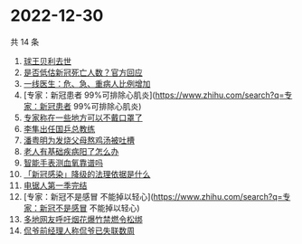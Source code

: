 # 2022-12-30

共 14 条

<!-- BEGIN -->
<!-- 最后更新时间 Fri Dec 30 2022 19:02:10 GMT+0800 (China Standard Time) -->

1. [球王贝利去世](https://www.zhihu.com/search?q=球王贝利去世)
1. [是否低估新冠死亡人数？官方回应](https://www.zhihu.com/search?q=是否低估新冠死亡人数？官方回应)
1. [一线医生：危、急、重病人比例增加](https://www.zhihu.com/search?q=一线医生：危、急、重病人比例增加)
1. [专家：新冠患者
   99%可排除心肌炎](https://www.zhihu.com/search?q=专家：新冠患者
   99%可排除心肌炎)
1. [专家称在一些地方可以不戴口罩了](https://www.zhihu.com/search?q=专家称在一些地方可以不戴口罩了)
1. [李隼出任国乒总教练](https://www.zhihu.com/search?q=李隼出任国乒总教练)
1. [潘粤明为发烧父母熬鸡汤被吐槽](https://www.zhihu.com/search?q=潘粤明为发烧父母熬鸡汤被吐槽)
1. [老人有基础疾病阳了怎么办](https://www.zhihu.com/search?q=老人有基础疾病阳了怎么办)
1. [智能手表测血氧靠谱吗](https://www.zhihu.com/search?q=智能手表测血氧靠谱吗)
1. [「新冠感染」降级的法理依据是什么](https://www.zhihu.com/search?q=「新冠感染」降级的法理依据是什么)
1. [电锯人第一季完结](https://www.zhihu.com/search?q=电锯人第一季完结)
1. [专家：新冠不是感冒
   不能掉以轻心](https://www.zhihu.com/search?q=专家：新冠不是感冒 不能掉以轻心)
1. [多地网友呼吁烟花爆竹禁燃令松绑](https://www.zhihu.com/search?q=多地网友呼吁烟花爆竹禁燃令松绑)
1. [侃爷前经理人称侃爷已失联数周](https://www.zhihu.com/search?q=侃爷前经理人称侃爷已失联数周)

<!-- END -->
